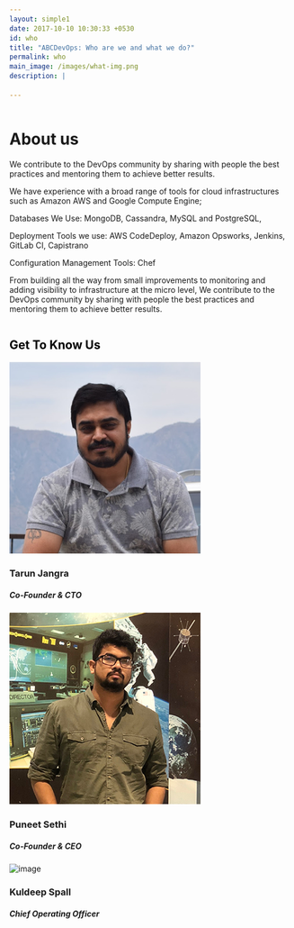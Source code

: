 ```yaml
---
layout: simple1
date: 2017-10-10 10:30:33 +0530
id: who
title: "ABCDevOps: Who are we and what we do?"
permalink: who
main_image: /images/what-img.png
description: |

---
```

<div class="inner-content-page" style="background-clor:#FAFAFA;">
    <div class="ui container">
        <div class="ui grid">
            <div class="sixteen wide column">
                <h1 class="text-white vheavy p-0">About us</h1>
                <p class="text-white">We  contribute to the DevOps community by sharing with people the best practices and mentoring them to achieve better results.</p>
                <p class="text-white">We have experience with a broad range of tools for cloud infrastructures such as Amazon AWS and Google Compute Engine; </p>
                <p class="text-white">Databases We Use: MongoDB, Cassandra, MySQL and PostgreSQL, </p>
                <p class="text-white">Deployment Tools we use:  AWS CodeDeploy, Amazon Opsworks, Jenkins, GitLab CI, Capistrano </p>
                <p class="text-white">Configuration Management Tools: Chef</p>
                <p class="text-white">From building all the way from small improvements to monitoring and adding visibility to infrastructure at the micro level, We contribute to the DevOps community by sharing with people the best practices and mentoring them to achieve better results.</p>
            </div>
        </div>
    </div>
</div>
<section class="who-we inner-content-page">
  <div class=" ui container">
     <div class="featured-header-main">
        <h2 style="color:#000;">Get To Know Us</h2>
        <div class="ui grid">
           <div class="three column row stackable">
              <div class="column text-center">
                    <div class="circle">
                        <img src="images/tarun-jangra.png" class="ui image" alt="image">
                    </div>
                    <h3>Tarun Jangra</h3>
                    <h5>Co-Founder & CTO</h5>
              </div>
              <div class="column text-center">
                    <div class="circle">
                        <img src="images/puneet-sethi.png" class="ui image" alt="image">
                    </div>
                    <h3>Puneet Sethi</h3>
                    <h5>Co-Founder & CEO</h5>
              </div>
              <div class="column text-center">
                    <div class="circle">
                        <img src="images/puneet-.png" class="ui image" alt="image">
                    </div>
                    <h3>Kuldeep Spall</h3>
                    <h5>Chief Operating Officer</h5>
              </div>
           </div>
        </div>
     </div>
  </div>
</section>